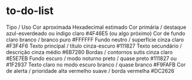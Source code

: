 # to-do-list

Tipo / Uso Cor aproximada Hexadecimal estimado
Cor primária / destaque azul-esverdeado ou índigo claro #4F46E5 (ou algo próximo)
Cor de fundo claro branco / branco puro #FFFFFF
Fundo neutro / superfície cinza claro #F3F4F6
Texto principal / título cinza-escuro #111827
Texto secundário / descrição cinza médio #6B7280
Bordas / contornos sutis cinza claro #E5E7EB
Fundo escuro / modo noturno preto / quase preto #111827 ou #1F2937
Texto claro no modo escuro branco / quase branco #F9FAFB
Cor de alerta / prioridade alta vermelho suave / borda vermelha #DC2626
